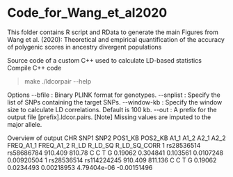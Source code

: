 # Code_for_Wang_et_al2020
This folder contains R script and RData to generate the main Figures from Wang et al. (2020): Theoretical and empirical quantification of the accuracy of polygenic scores in ancestry divergent populations

Source code of a custom C++ used to calculate LD-based statistics
Compile C++ code
> make
> ./ldcorpair --help

Options
--bfile      : Binary PLINK format for genotypes.
--snplist    : Specify the list of SNPs containing the target SNPs.
--window-kb  : Specify the window size to calculate LD correlations. Default is 100 kb.
--out        : A prefix for the output file [prefix].ldcor.pairs.
[Note] Missing values are imputed to the major allele.

Overview of output
CHR	SNP1	SNP2	POS1_KB	POS2_KB	A1_1	A1_2	A2_1	A2_2	FREQ_A1_1	FREQ_A1_2	R_LD	R_LD_SQ	R_LD_SQ_CORR
1	rs28536514	rs58686784	910.409	810.78	C	C	T	G	0.19062	0.304841	0.103561	0.0107248	0.00920504
1	rs28536514	rs114224245	910.409	811.136	C	C	T	G	0.19062	0.0234493	0.00218953	4.79404e-06	-0.00151496
